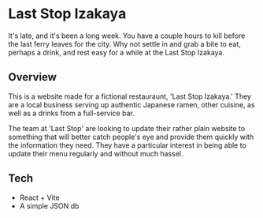 # Last Stop Izakaya

It's late, and it's been a long week. You have a couple hours to kill before the last ferry leaves for the city. Why not settle in and grab a bite to eat, perhaps a drink, and rest easy for a while at the Last Stop Izakaya.

## Overview

This is a website made for a fictional restauraunt, 'Last Stop Izakaya.' They are a local business serving up authentic Japanese ramen, other cuisine, as well as a drinks from a full-service bar.

The team at 'Last Stop' are looking to update their rather plain website to something that will better catch people's eye and provide them quickly with the information they need. They have a particular interest in being able to update their menu regularly and without much hassel.

## Tech
- React + Vite
- A simple JSON db